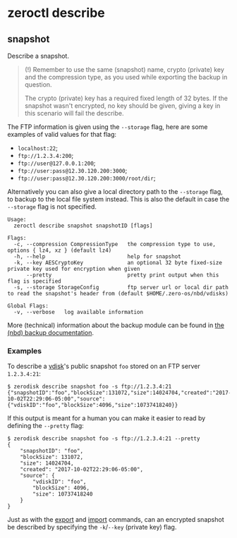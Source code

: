 # zeroctl describe

## snapshot

Describe a snapshot.

> (!) Remember to use the same (snapshot) name,
crypto (private) key and the compression type,
as you used while exporting the backup in question.
>
> The crypto (private) key has a required fixed length of 32 bytes.
If the snapshot wasn't encrypted, no key should be given,
giving a key in this scenario will fail the describe.

The FTP information is given using the `--storage` flag,
here are some examples of valid values for that flag:
+ `localhost:22`;
+ `ftp://1.2.3.4:200`;
+ `ftp://user@127.0.0.1:200`;
+ `ftp://user:pass@12.30.120.200:3000`;
+ `ftp://user:pass@12.30.120.200:3000/root/dir`;

Alternatively you can also give a local directory path to the `--storage` flag,
to backup to the local file system instead.
This is also the default in case the `--storage` flag is not specified.

```
Usage:
  zeroctl describe snapshot snapshotID [flags]

Flags:
  -c, --compression CompressionType   the compression type to use, options { lz4, xz } (default lz4)
  -h, --help                          help for snapshot
  -k, --key AESCryptoKey              an optional 32 byte fixed-size private key used for encryption when given
      --pretty                        pretty print output when this flag is specified
  -s, --storage StorageConfig         ftp server url or local dir path to read the snapshot's header from (default $HOME/.zero-os/nbd/vdisks)

Global Flags:
  -v, --verbose   log available information
```

More (technical) information about the backup module can be found in [the (nbd) backup documentation](/docs/nbd/backup.md).

### Examples

To describe a [vdisk][vdisk]'s public snapshot `foo` stored on an FTP server `1.2.3.4:21`:

```
$ zerodisk describe snapshot foo -s ftp://1.2.3.4:21
{"snapshotID":"foo","blockSize":131072,"size":14024704,"created":"2017-10-02T22:29:06-05:00","source":{"vdiskID":"foo","blockSize":4096,"size":10737418240}}
```

If this output is meant for a human you can make it easier to read by defining the `--pretty` flag:

```
$ zerodisk describe snapshot foo -s ftp://1.2.3.4:21 --pretty
{
  	"snapshotID": "foo",
  	"blockSize": 131072,
  	"size": 14024704,
  	"created": "2017-10-02T22:29:06-05:00",
  	"source": {
  	  	"vdiskID": "foo",
  	  	"blockSize": 4096,
  	  	"size": 10737418240
  	}
}
```

Just as with the [export][export] and [import][import] commands,
can an encrypted snapshot be described by specifying the `-k`/`--key` (private key) flag.

[vdisk]: /docs/glossary.md#vdisk
[import]: /docs/zeroctl/commands/import.md#vdisk
[export]: /docs/zeroctl/commands/export.md#vdisk